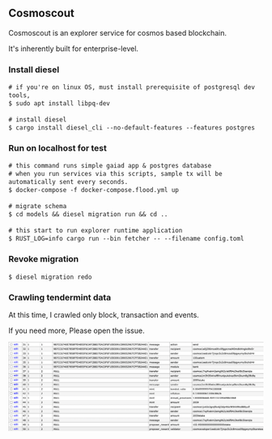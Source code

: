 ## Cosmoscout
Cosmoscout is an explorer service for cosmos based blockchain.

It's inherently built for enterprise-level.

### Install diesel
```shell
# if you're on linux OS, must install prerequisite of postgresql dev tools,
$ sudo apt install libpq-dev

# install diesel
$ cargo install diesel_cli --no-default-features --features postgres
```

### Run on localhost for test
```shell
# this command runs simple gaiad app & postgres database
# when you run services via this scripts, sample tx will be automatically sent every seconds.
$ docker-compose -f docker-compose.flood.yml up

# migrate schema
$ cd models && diesel migration run && cd ..

# this start to run explorer runtime application
$ RUST_LOG=info cargo run --bin fetcher -- --filename config.toml
```

### Revoke migration
```shell
$ diesel migration redo
```

### Crawling tendermint data
At this time, I crawled only block, transaction and events.

If you need more, Please open the issue.

![Database](./docs/images/db.png)